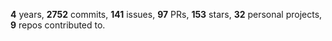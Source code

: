 **4** years, **2752** commits, **141** issues, **97** PRs, **153** stars, **32** personal projects, **9** repos contributed to.
